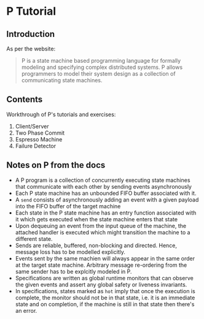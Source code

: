 # P Tutorial

## Introduction

As per the website:

> P is a state machine based programming language for formally modeling and
> specifying complex distributed systems. P allows programmers to model their
> system design as a collection of communicating state machines.

## Contents

Workthrough of P's tutorials and exercises:

1. Client/Server
2. Two Phase Commit
3. Espresso Machine
4. Failure Detector

## Notes on P from the docs

- A P program is a collection of concurrently executing state machines that
  communicate with each other by sending events asynchronously
- Each P state machine has an unbounded FIFO buffer associated with it.
- A `send` consists of asynchronously adding an event with a given payload into
  the FIFO buffer of the target machine
- Each state in the P state machine has an entry function associated with it
  which gets executed when the state machine enters that state
- Upon dequeuing an event from the input queue of the machine, the attached
  handler is executed which might transition the machine to a different state.
- Sends are reliable, buffered, non-blocking and directed. Hence, message loss
  has to be modelled explicitly.
- Events sent by the same machien will always appear in the same order at the
  target state machine. Arbitrary message re-ordering from the same sender has
  to be explcitly modeled in P.
- Specifications are written as global runtime monitors that can observe the
  given events and assert any global safety or liveness invariants.
- In specifications, states marked as `hot` imply that once the execution is
  complete, the monitor should not be in that state, i.e. it is an immediate
  state and on completion, if the machine is still in that state then there's an
  error.
